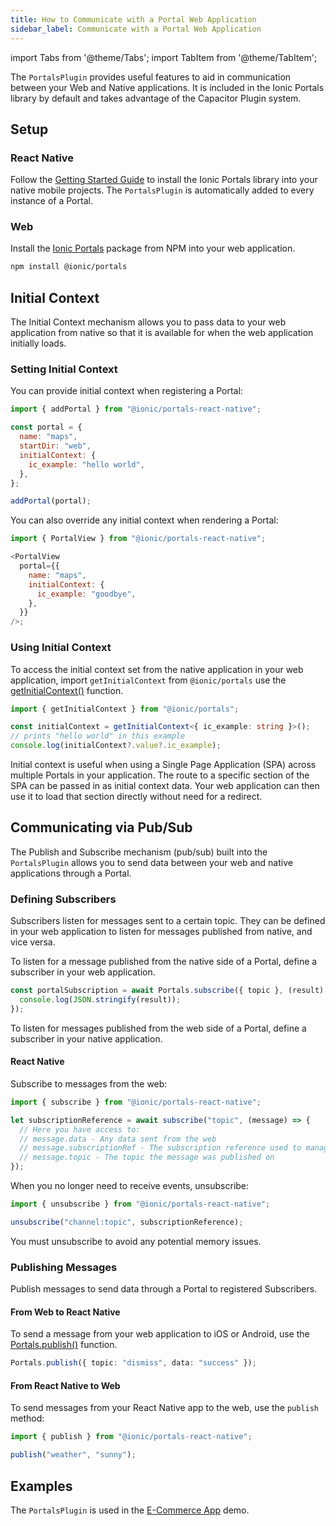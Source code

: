```yaml
---
title: How to Communicate with a Portal Web Application
sidebar_label: Communicate with a Portal Web Application
---
```


import Tabs from '@theme/Tabs';
import TabItem from '@theme/TabItem';

The `PortalsPlugin` provides useful features to aid in communication between your Web and Native applications. It is included in the Ionic Portals library by default and takes advantage of the Capacitor Plugin system.

## Setup

### React Native

Follow the [Getting Started Guide](../guide) to install the Ionic Portals library into your native mobile projects. The `PortalsPlugin` is automatically added to every instance of a Portal.

### Web

Install the [Ionic Portals](https://www.npmjs.com/package/@ionic/portals) package from NPM into your web application.

```bash
npm install @ionic/portals
```

## Initial Context

The Initial Context mechanism allows you to pass data to your web application from native so that it is available for when the web application initially loads.

### Setting Initial Context

You can provide initial context when registering a Portal:

```javascript
import { addPortal } from "@ionic/portals-react-native";

const portal = {
  name: "maps",
  startDir: "web",
  initialContext: {
    ic_example: "hello world",
  },
};

addPortal(portal);
```

You can also override any initial context when rendering a Portal:

```javascript
import { PortalView } from "@ionic/portals-react-native";

<PortalView
  portal={{
    name: "maps",
    initialContext: {
      ic_example: "goodbye",
    },
  }}
/>;
```

### Using Initial Context

To access the initial context set from the native application in your web application, import `getInitialContext` from `@ionic/portals` use the [getInitialContext()](../../portals-plugin#getinitialcontext) function.

```typescript
import { getInitialContext } from "@ionic/portals";

const initialContext = getInitialContext<{ ic_example: string }>();
// prints "hello world" in this example
console.log(initialContext?.value?.ic_example);
```

Initial context is useful when using a Single Page Application (SPA) across multiple Portals in your application. The route to a specific section of the SPA can be passed in as initial context data. Your web application can then use it to load that section directly without need for a redirect.

## Communicating via Pub/Sub

The Publish and Subscribe mechanism (pub/sub) built into the `PortalsPlugin` allows you to send data between your web and native applications through a Portal.

### Defining Subscribers

Subscribers listen for messages sent to a certain topic. They can be defined in your web application to listen for messages published from native, and vice versa.

To listen for a message published from the native side of a Portal, define a subscriber in your web application.

```typescript
const portalSubscription = await Portals.subscribe({ topic }, (result) => {
  console.log(JSON.stringify(result));
});
```

To listen for messages published from the web side of a Portal, define a subscriber in your native application.

#### React Native

Subscribe to messages from the web:

```javascript
import { subscribe } from "@ionic/portals-react-native";

let subscriptionReference = await subscribe("topic", (message) => {
  // Here you have access to:
  // message.data - Any data sent from the web
  // message.subscriptionRef - The subscription reference used to manage the lifecycle of the subscription
  // message.topic - The topic the message was published on
});
```

When you no longer need to receive events, unsubscribe:

```javascript
import { unsubscribe } from "@ionic/portals-react-native";

unsubscribe("channel:topic", subscriptionReference);
```

You must unsubscribe to avoid any potential memory issues.

### Publishing Messages

Publish messages to send data through a Portal to registered Subscribers.

#### From Web to React Native

To send a message from your web application to iOS or Android, use the [Portals.publish()](../../portals-plugin#publish) function.

```typescript
Portals.publish({ topic: "dismiss", data: "success" });
```

#### From React Native to Web

To send messages from your React Native app to the web, use the `publish` method:

```javascript
import { publish } from "@ionic/portals-react-native";

publish("weather", "sunny");
```

## Examples

The `PortalsPlugin` is used in the [E-Commerce App](../examples/ecommerce-react-native) demo.

